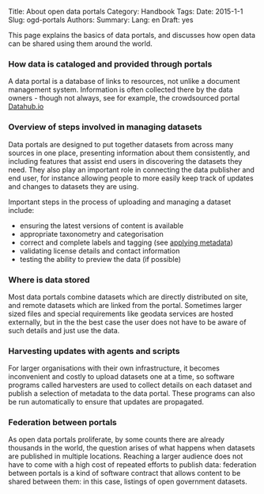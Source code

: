 Title: About open data portals
Category: Handbook
Tags:
Date: 2015-1-1
Slug: ogd-portals
Authors:
Summary:
Lang: en
Draft: yes

This page explains the basics of data portals, and discusses how open data can be shared using them around the world.

### How data is cataloged and provided through portals

A data portal is a database of links to resources, not unlike a document management system. Information is often collected there by the data owners - though not always, see for example, the crowdsourced portal [Datahub.io](http://datahub.io)

### Overview of steps involved in managing datasets

Data portals are designed to put together datasets from across many sources in one place, presenting information about them consistently, and including features that assist end users in discovering the datasets they need. They also play an important role in connecting the data publisher and end user, for instance allowing people to more easily keep track of updates and changes to datasets they are using.

Important steps in the process of uploading and managing a dataset include:

- ensuring the latest versions of content is available
- appropriate taxonometry and categorisation
- correct and complete labels and tagging (see [applying metadata](metadata))
- validating license details and contact information
- testing the ability to preview the data (if possible)

### Where is data stored

Most data portals combine datasets which are directly distributed on site, and remote datasets which are linked from the portal. Sometimes larger sized files and special requirements like geodata services are hosted externally, but in the the best case the user does not have to be aware of such details and just use the data.

### Harvesting updates with agents and scripts

For larger organisations with their own infrastructure, it becomes inconvenient and costly to upload datasets one at a time, so software programs called harvesters are used to collect details on each dataset and publish a selection of metadata to the data portal. These programs can also be run automatically to ensure that updates are propagated.

### Federation between portals

As open data portals proliferate, by some counts there are already thousands in the world, the question arises of what happens when datasets are published in multiple locations. Reaching a larger audience does not have to come with a high cost of repeated efforts to publish data: federation between portals is a kind of software contract that allows content to be shared between them: in this case, listings of open government datasets.
